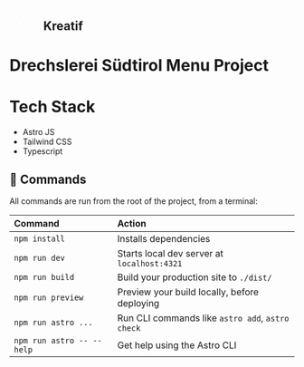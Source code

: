 
## <svg  xmlns="http://www.w3.org/2000/svg" viewBox="0 0 226.77 226.77" fill="#fff" width="40" style="margin-right: 15px"> <path class="" d="M128.8,109.62,214.83,0h-61.5L97.08,71.68,60.18,27.57h0L37.12,0H0V226.77H36.87l61.2-78,65.22,78h63.48ZM35.41,223.77H3V3H35.72Q47.59,17.17,59.44,31.36,48.21,89.83,37,148.3L99.44,73.54,154.79,3h53.87Zm82.36-56.09,10.32-54.25,92.26,110.34H164.69Z"></path></svg> Kreatif

# Drechslerei Südtirol Menu Project

# Tech Stack
- Astro JS
- Tailwind CSS
- Typescript

## 🧞 Commands

All commands are run from the root of the project, from a terminal:

| Command                   | Action                                           |
| :------------------------ | :----------------------------------------------- |
| `npm install`             | Installs dependencies                            |
| `npm run dev`             | Starts local dev server at `localhost:4321`      |
| `npm run build`           | Build your production site to `./dist/`          |
| `npm run preview`         | Preview your build locally, before deploying     |
| `npm run astro ...`       | Run CLI commands like `astro add`, `astro check` |
| `npm run astro -- --help` | Get help using the Astro CLI                     |

